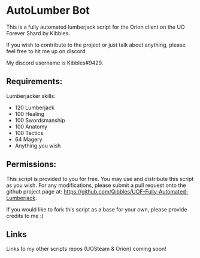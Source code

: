 # AutoLumber Bot

This is a fully automated lumberjack script for the Orion client on the UO Forever Shard by Kibbles. 

If you wish to contribute to the project or just talk about anything, please feel free to hit me up on discord. 

My discord username is Kibbles#9429.

## Requirements:
Lumberjacker skills:
- 120 Lumberjack
- 100 Healing
- 100 Swordsmanship
- 100 Anatomy
- 100 Tactics
- 64 Magery
- Anything you wish

## Permissions:
This script is provided to you for free. 
You may use and distribute this script as you wish. For any modifications, please submit a pull request onto the github project page at: https://github.com/Qibbles/UOF-Fully-Automated-Lumberjack.

If you would like to fork this script as a base for your own, please provide credits to me :)

## Links
Links to my other scripts repos (UOSteam & Orion) coming soon!


